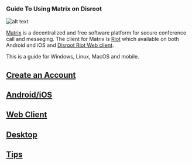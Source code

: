 ### Guide To Using Matrix on Disroot

![alt text](https://matrix.org/blog/wp-content/uploads/2015/01/logo1.png "Matrix")

[Matrix](https://matrix.org/) is a decentralized and free software platform for secure conference call and messeging. The client for Matrix is [Riot](https://riot.im/) which available on both Android and iOS and [Disroot Riot Web client](https://chat.disroot.org/).

This is a guide for Windows, Linux, MacOS and mobile.

## [Create an Account](user)
## [Android/iOS](https://madfedora.github.io/mobile)
## [Web Client](https://madfedora.github.io/web)
## [Desktop](https://madfedora.github.io/desktop)
## [Tips](https://madfedora.github.io/tips)
